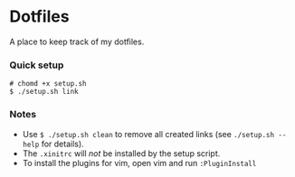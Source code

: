 # Dotfiles
A place to keep track of my dotfiles.  

### Quick setup
```
# chomd +x setup.sh
$ ./setup.sh link
```

### Notes

- Use `$ ./setup.sh clean` to remove all created links (see `./setup.sh --help` for details).  
- The `.xinitrc` will *not* be installed by the setup script.  
- To install the plugins for vim, open vim and run `:PluginInstall`  
